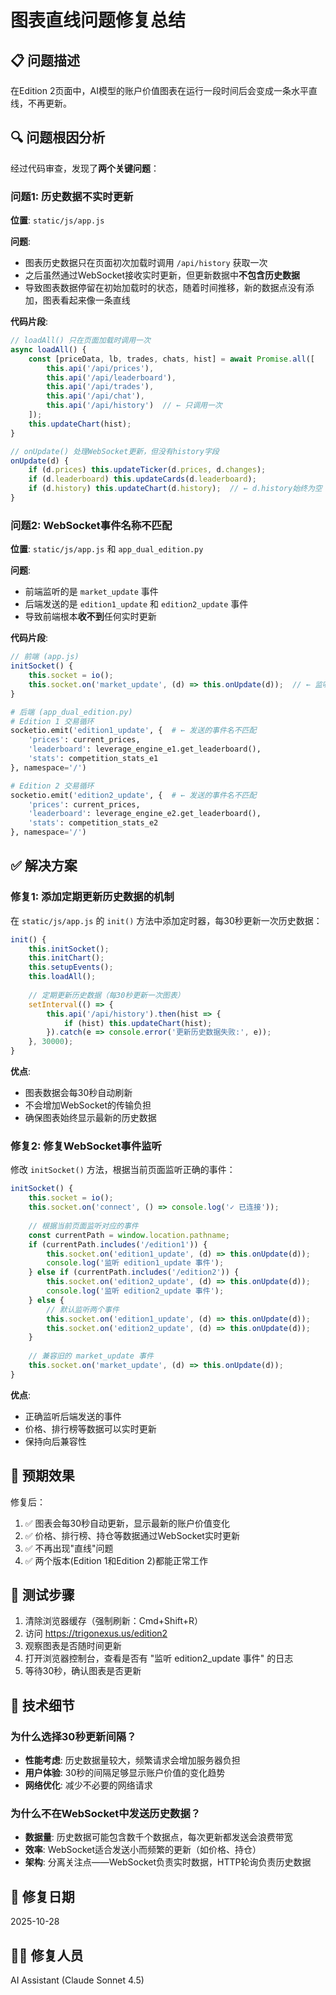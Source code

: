 # 图表直线问题修复总结

## 📋 问题描述

在Edition 2页面中，AI模型的账户价值图表在运行一段时间后会变成一条水平直线，不再更新。

## 🔍 问题根因分析

经过代码审查，发现了**两个关键问题**：

### 问题1: 历史数据不实时更新

**位置**: `static/js/app.js`

**问题**:
- 图表历史数据只在页面初次加载时调用 `/api/history` 获取一次
- 之后虽然通过WebSocket接收实时更新，但更新数据中**不包含历史数据**
- 导致图表数据停留在初始加载时的状态，随着时间推移，新的数据点没有添加，图表看起来像一条直线

**代码片段**:
```javascript
// loadAll() 只在页面加载时调用一次
async loadAll() {
    const [priceData, lb, trades, chats, hist] = await Promise.all([
        this.api('/api/prices'),
        this.api('/api/leaderboard'),
        this.api('/api/trades'),
        this.api('/api/chat'),
        this.api('/api/history')  // ← 只调用一次
    ]);
    this.updateChart(hist);
}

// onUpdate() 处理WebSocket更新，但没有history字段
onUpdate(d) {
    if (d.prices) this.updateTicker(d.prices, d.changes);
    if (d.leaderboard) this.updateCards(d.leaderboard);
    if (d.history) this.updateChart(d.history);  // ← d.history始终为空
}
```

### 问题2: WebSocket事件名称不匹配

**位置**: `static/js/app.js` 和 `app_dual_edition.py`

**问题**:
- 前端监听的是 `market_update` 事件
- 后端发送的是 `edition1_update` 和 `edition2_update` 事件
- 导致前端根本**收不到**任何实时更新

**代码片段**:
```javascript
// 前端 (app.js)
initSocket() {
    this.socket = io();
    this.socket.on('market_update', (d) => this.onUpdate(d));  // ← 监听错误的事件名
}
```

```python
# 后端 (app_dual_edition.py)
# Edition 1 交易循环
socketio.emit('edition1_update', {  # ← 发送的事件名不匹配
    'prices': current_prices,
    'leaderboard': leverage_engine_e1.get_leaderboard(),
    'stats': competition_stats_e1
}, namespace='/')

# Edition 2 交易循环
socketio.emit('edition2_update', {  # ← 发送的事件名不匹配
    'prices': current_prices,
    'leaderboard': leverage_engine_e2.get_leaderboard(),
    'stats': competition_stats_e2
}, namespace='/')
```

## ✅ 解决方案

### 修复1: 添加定期更新历史数据的机制

在 `static/js/app.js` 的 `init()` 方法中添加定时器，每30秒更新一次历史数据：

```javascript
init() {
    this.initSocket();
    this.initChart();
    this.setupEvents();
    this.loadAll();
    
    // 定期更新历史数据（每30秒更新一次图表）
    setInterval(() => {
        this.api('/api/history').then(hist => {
            if (hist) this.updateChart(hist);
        }).catch(e => console.error('更新历史数据失败:', e));
    }, 30000);
}
```

**优点**:
- 图表数据会每30秒自动刷新
- 不会增加WebSocket的传输负担
- 确保图表始终显示最新的历史数据

### 修复2: 修复WebSocket事件监听

修改 `initSocket()` 方法，根据当前页面监听正确的事件：

```javascript
initSocket() {
    this.socket = io();
    this.socket.on('connect', () => console.log('✓ 已连接'));
    
    // 根据当前页面监听对应的事件
    const currentPath = window.location.pathname;
    if (currentPath.includes('/edition1')) {
        this.socket.on('edition1_update', (d) => this.onUpdate(d));
        console.log('监听 edition1_update 事件');
    } else if (currentPath.includes('/edition2')) {
        this.socket.on('edition2_update', (d) => this.onUpdate(d));
        console.log('监听 edition2_update 事件');
    } else {
        // 默认监听两个事件
        this.socket.on('edition1_update', (d) => this.onUpdate(d));
        this.socket.on('edition2_update', (d) => this.onUpdate(d));
    }
    
    // 兼容旧的 market_update 事件
    this.socket.on('market_update', (d) => this.onUpdate(d));
}
```

**优点**:
- 正确监听后端发送的事件
- 价格、排行榜等数据可以实时更新
- 保持向后兼容性

## 🎯 预期效果

修复后：
1. ✅ 图表会每30秒自动更新，显示最新的账户价值变化
2. ✅ 价格、排行榜、持仓等数据通过WebSocket实时更新
3. ✅ 不再出现"直线"问题
4. ✅ 两个版本(Edition 1和Edition 2)都能正常工作

## 📝 测试步骤

1. 清除浏览器缓存（强制刷新：Cmd+Shift+R）
2. 访问 https://trigonexus.us/edition2
3. 观察图表是否随时间更新
4. 打开浏览器控制台，查看是否有 "监听 edition2_update 事件" 的日志
5. 等待30秒，确认图表是否更新

## 🔧 技术细节

### 为什么选择30秒更新间隔？

- **性能考虑**: 历史数据量较大，频繁请求会增加服务器负担
- **用户体验**: 30秒的间隔足够显示账户价值的变化趋势
- **网络优化**: 减少不必要的网络请求

### 为什么不在WebSocket中发送历史数据？

- **数据量**: 历史数据可能包含数千个数据点，每次更新都发送会浪费带宽
- **效率**: WebSocket适合发送小而频繁的更新（如价格、持仓）
- **架构**: 分离关注点——WebSocket负责实时数据，HTTP轮询负责历史数据

## 📅 修复日期

2025-10-28

## 👨‍💻 修复人员

AI Assistant (Claude Sonnet 4.5)

